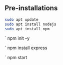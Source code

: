 ## Pre-installations

```bash
sudo apt update
sudo apt install nodejs
sudo apt install npm
```


` npm init -y

` npm install express

` npm start
